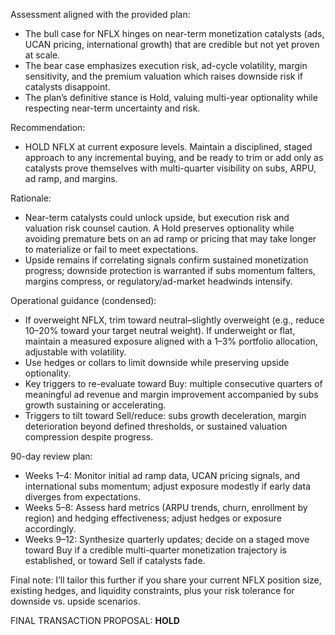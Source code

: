 Assessment aligned with the provided plan:

- The bull case for NFLX hinges on near-term monetization catalysts (ads, UCAN pricing, international growth) that are credible but not yet proven at scale.
- The bear case emphasizes execution risk, ad-cycle volatility, margin sensitivity, and the premium valuation which raises downside risk if catalysts disappoint.
- The plan’s definitive stance is Hold, valuing multi-year optionality while respecting near-term uncertainty and risk.

Recommendation:

- HOLD NFLX at current exposure levels. Maintain a disciplined, staged approach to any incremental buying, and be ready to trim or add only as catalysts prove themselves with multi-quarter visibility on subs, ARPU, ad ramp, and margins.

Rationale:
- Near-term catalysts could unlock upside, but execution risk and valuation risk counsel caution. A Hold preserves optionality while avoiding premature bets on an ad ramp or pricing that may take longer to materialize or fail to meet expectations.
- Upside remains if correlating signals confirm sustained monetization progress; downside protection is warranted if subs momentum falters, margins compress, or regulatory/ad-market headwinds intensify.

Operational guidance (condensed):
- If overweight NFLX, trim toward neutral–slightly overweight (e.g., reduce 10–20% toward your target neutral weight). If underweight or flat, maintain a measured exposure aligned with a 1–3% portfolio allocation, adjustable with volatility.
- Use hedges or collars to limit downside while preserving upside optionality.
- Key triggers to re-evaluate toward Buy: multiple consecutive quarters of meaningful ad revenue and margin improvement accompanied by subs growth sustaining or accelerating.
- Triggers to tilt toward Sell/reduce: subs growth deceleration, margin deterioration beyond defined thresholds, or sustained valuation compression despite progress.

90-day review plan:
- Weeks 1–4: Monitor initial ad ramp data, UCAN pricing signals, and international subs momentum; adjust exposure modestly if early data diverges from expectations.
- Weeks 5–8: Assess hard metrics (ARPU trends, churn, enrollment by region) and hedging effectiveness; adjust hedges or exposure accordingly.
- Weeks 9–12: Synthesize quarterly updates; decide on a staged move toward Buy if a credible multi-quarter monetization trajectory is established, or toward Sell if catalysts fade.

Final note: I’ll tailor this further if you share your current NFLX position size, existing hedges, and liquidity constraints, plus your risk tolerance for downside vs. upside scenarios.

FINAL TRANSACTION PROPOSAL: **HOLD**